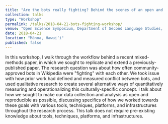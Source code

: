 ```yaml
---
title: "Are the bots really fighting? Behind the scenes of an open and reproducible replication study"
collection: talks
type: "Workshop"
permalink: /talks/2018-04-21-bots-fighting-workshop/ 
venue: "Open Science Symposium, Department of Second Language Studies, University of Hawaiʻi at Mānoa"
date: 2018-04-21
location: "Mānoa, Hawaiʻi"
published: false
---
```


In this workshop, I walk through the workflow behind a recent mixed-methods paper, in which we sought to replicate and extend a previously-published paper. The research question was about how often community-approved bots in Wikipedia were "fighting" with each other. We took issue with how prior work had defined and measured conflict between bots, and used qualitative research to create several alternative ways of quantitatively measuring and operationalizing this culturally-specific concept. I talk about how we sought to make our data collection and analysis as open and reproducible as possible, discussing specifics of how we worked towards these goals with various tools, techniques, platforms, and infrastructures throughout the research process. This talk does not require pre-existing knowledge about tools, techniques, platforms, and infrastructures.
